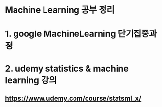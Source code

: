 # Machine Learning 공부 정리

# 1. google MachineLearning 단기집중과정



# 2. udemy statistics & machine learning 강의


## https://www.udemy.com/course/statsml_x/

